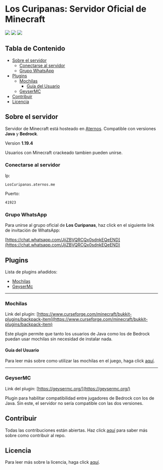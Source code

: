 <h1>Los Curipanas: Servidor Oficial de Minecraft</h1>

<div>
<img src="https://img.shields.io/badge/1.19.4%20-%2343853D.svg?&style=for-the-badge&color=006606&label=Version" />
<img src="https://img.shields.io/badge/Java%20-%231572B6.svg?&style=for-the-badge&logo=javascript&logoColor=white&color=c77f00" />
<img src="https://img.shields.io/badge/Bedrock%20-%231572B6.svg?&style=for-the-badge&logo=cplusplus&logoColor=white&color=00599C" />
</div>

<h2>Tabla de Contenido</h2>

- [Sobre el servidor](#sobre-el-servidor)
  - [Conectarse al servidor](#conectarse-al-servidor)
  - [Grupo WhatsApp](#grupo-whatsapp)
- [Plugins](#plugins)
  - [Mochilas](#mochilas)
    - [Guía del Usuario](#guía-del-usuario)
  - [GeyserMC](#geysermc)
- [Contribuir](#contribuir)
- [Licencia](#licencia)

## Sobre el servidor

Servidor de Minecraft está hosteado en [Aternos](https://aternos.org). Compatible con versiones **Java** y **Bedrock**. 

Version **1.19.4**

Usuarios con Minecraft crackeado tambien pueden unirse.

### Conectarse al servidor

Ip:

    LosCuripanas.aternos.me

Puerto:

    41923

### Grupo WhatsApp

Para unirse al grupo oficial de **Los Curipanas**, haz click en el siguiente link de invitación de WhatsApp:

[https://chat.whatsapp.com/JjiZBVQRCQx0sdnkEQeEND](https://chat.whatsapp.com/JjiZBVQRCQx0sdnkEQeEND)

## Plugins

Lista de plugins añadidos:

- [Mochilas](#mochilas)
- [GeyserMc](#geysermc)

---

### Mochilas

Link del plugin: [https://www.curseforge.com/minecraft/bukkit-plugins/backpack-item](https://www.curseforge.com/minecraft/bukkit-plugins/backpack-item)

Este plugin permite que tanto los usuarios de Java como los de Bedrock puedan usar mochilas sin necesidad de instalar nada.

#### Guía del Usuario

Para leer más sobre como utilizar las mochilas en el juego, haga click [aquí](GUIA_MOCHILAS.md).

---

### GeyserMC

Link del plugin: [https://geysermc.org/](https://geysermc.org/)

Plugin para habilitar compatibilidad entre jugadores de Bedrock con los de Java. Sin este, el servidor no sería compatible con las dos versiones.

## Contribuir

Todas las contribuciones están abiertas. Haz click [aquí](CONTRIBUCIONES.md) para saber más sobre como contribuir al repo.

## Licencia

Para leer más sobre la licencia, haga click [aquí](LICENSE.md).